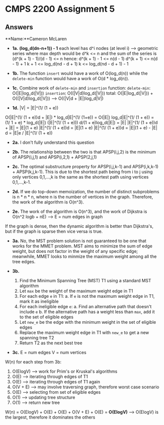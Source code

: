 # CMPS 2200 Assignment 5
## Answers

**Name:**Cameron McLaren


- **1a.**
**(log_d(dn-n+1)) - 1**
each level has d^i nodes (at level i) --> geometric series where max depth would be d^k <= n and the sum of the series is (d^(k + 1) - 1)/(d - 1) <= n
hence:
d^(k + 1) - 1 <= n(d - 1)
d^(k + 1) <= n(d - 1) + 1
k + 1 <= log_d(nd - d + 1)
k <= log_d(nd - d + 1) - 1

- **1b.**
The function `insert` would have a work of O(log_d(n)) while the `delete-min` function would have a work of O(d * log_d(n)).

- **1c.**
Combine work of `delete-min` and `insertion` function:
`delete-min`: O(|E|log_d(|V|))
`insertion`: O((|V|d)log_d(|V|))
total: O(|E|log_d(|V|)) + O((|V|d)log_d(|V|)) --> O((|V|d + |E|)log_d|V|)

- **1d.**
|V| = |E|^(1/ (1 + e))

O(|E|^(1/ (1 + e))d + |E|) * log_d|E|^(1/ (1+e)) = O(|E|)
log_d|E|^(1/ (1 + e)) = (1/ 1 + e) * log_d(|E|)
(|E|^(1/ (1 + e))) d/(1 + e)log_d(|E|) = |E|
|E|^(1/ (1 + e))d + |E| = |E|(1 + e)
|E|^(1/ (1 + e))d = |E|(1 + e)
|E|^(1/ (1 + e))d = |E|(1 + e) - |E|
d = |E|e / |E|^(1/ (1 + e))

- **2a.**
I don't fully understand this question

- **2b.**
The relationship between the two is that APSP(i,j,2) is the minimum of APSP(i,j,1) and APSP(i,2,1) + APSP(2,j,1)

- **2c.**
The optimal substructure property for APSP(i,j,k-1) and APSP(i,k,k-1) + APSP(k,j,k-1). This is due to the shortest path being from i to j using only vertices 0,1,...,k is the same as the shortest path using vertices 0,1,...,k-1.

- **2d.**
If we do top-down memoization, the number of distinct subproblems is n * n * n, where n is the number of vertices in the graph. Therefore, the work of the algorithm is O(n^3).

- **2e.**
The work of the algorithm is O(n^3), and the work of Dijkstra is O(n^2 logb + nE) --> E = num edges in graph

If the graph is dense, then the dynamic algorithm is better than Dijkstra's, but if the graph is sparse then vice versa is true.


- **3a.**
No, the MST problem solution is not guaranteed to be one that works for the MMET problem. MST aims to minimize the sum of edge weight, but does not factor in the weight of any specific edge; meanwhile, MMET looks to minmize the maximum weight among all the tree edges.

- **3b.**
    1. Find the Minimum Spanning Tree (MST) T1 using a standard MST algorithm
    2. Let `max` be the weight of the maximum weight edge in T1
    3. For each edge `e` in T1:
        a. If `e` is not the maximum weight edge in T1, mark it as ineligible
    4. For each ineligible edge `e`:
        a. Find an alternative path that doesn't include `e`
        b. If the alternative path has a weight less than `max`, add it to the set of eligible edges
    5. Let `new_e` be the edge with the minimum weight in the set of eligible edges
    6. Replace the maximum weight edge in T1 with `new_e` to get a new spanning tree T2
    7. Return T2 as the next best tree


- **3c.**
E = num edges
V = num vertices

W(n) for each step from 3b:
1. O(ElogV) --> work for Prim's or Kruskal's algorithms
2. O(E) --> iterating through edges of T1
3. O(E) --> iterating through edges of T1 again
4. O(V + E) --> may involve traversing graph, therefore worst case scenario
5. O(E) --> selecting from set of eligible edges
6. O(1) --> updating tree structure
7. O(1) --> return new tree

W(n) = O(ElogV) + O(E) + O(E) + O(V + E) + O(E)
     = **O(ElogV)** --> O(ElogV) is the largest, therefore it dominates the others
